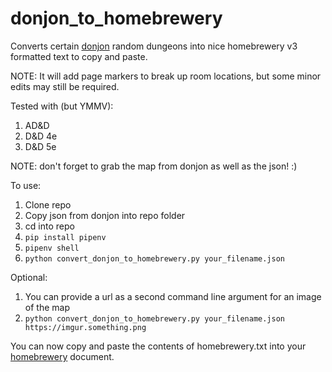 # donjon_to_homebrewery
Converts certain [donjon](https://donjon.bin.sh) random dungeons into nice homebrewery v3 formatted text to copy and paste.

NOTE: It will add page markers to break up room locations, but some minor edits may still be required.

Tested with (but YMMV):
1. AD&D
1. D&D 4e
1. D&D 5e

NOTE: don't forget to grab the map from donjon as well as the json! :)

To use:
1. Clone repo
1. Copy json from donjon into repo folder
1. cd into repo
1. `pip install pipenv`
1. `pipenv shell`
1. `python convert_donjon_to_homebrewery.py your_filename.json`

Optional:
1. You can provide a url as a second command line argument for an image of the map
1. `python convert_donjon_to_homebrewery.py your_filename.json https://imgur.something.png`

You can now copy and paste the contents of homebrewery.txt into your [homebrewery](https://homebrewery.naturalcrit.com/) document.
